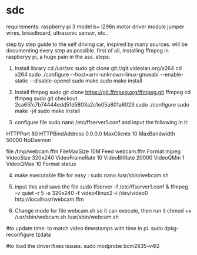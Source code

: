 # sdc
requirements:
raspberry pi 3 model b+
l298n motor driver module
jumper wires, breadboard, ultrasonic sensor, etc..

step by step guide to the self driving car, inspired by many sources. will be documenting every step as possible.
first of all, installing ffmpeg in raspberyy pi, a huge pain in the ass. steps:

1. Install library
  cd /usr/src
  sudo git clone git://git.videolan.org/x264
  cd x264
  sudo ./configure --host=arm-unknown-linux-gnueabi --enable-static --disable-opencl
  sudo make
  sudo make install
  
2. Install ffmpeg
   sudo git clone https://git.ffmpeg.org/ffmpeg.git ffmpeg
  cd ffmpeg
  sudo git checkout 2ca65fc7b74444edd51d5803a2c1e05a801a6023
  sudo ./configure
  sudo make -j4
  sudo make install

3. configure file
  sudo nano /etc/ffserver1.conf
  and input the following in it:

HTTPPort 80
HTTPBindAddress 0.0.0.0
MaxClients 10
MaxBandwidth 50000
NoDaemon

<Feed webcam.ffm>
file /tmp/webcam.ffm
FileMaxSize 10M
</Feed>

<Stream webcam.mjpeg>
Feed webcam.ffm
Format mjpeg
VideoSize 320x240
VideoFrameRate 10
VideoBitRate 20000
VideoQMin 1
VideoQMax 10
</Stream>

<Stream stat.html>
Format status
</Stream>


4. make executable file for easy :
sudo nano /usr/sbin/webcam.sh

5. input this and save the file
sudo ffserver -f /etc/ffserver1.conf & ffmpeg -v quiet -r 5 -s 320x240 -f video4linux2 -i /dev/video0 http://localhost/webcam.ffm

6. Change mode for file webcam.sh so it can execute, then run it
chmod +x /usr/sbin/webcam.sh
/usr/sbin/webcam.sh

#to update time: to match video timestamps with time in pi.
sudo dpkg-reconfigure tzdata

#to load the driver:fixes issues.
sudo modprobe bcm2835-v4l2

